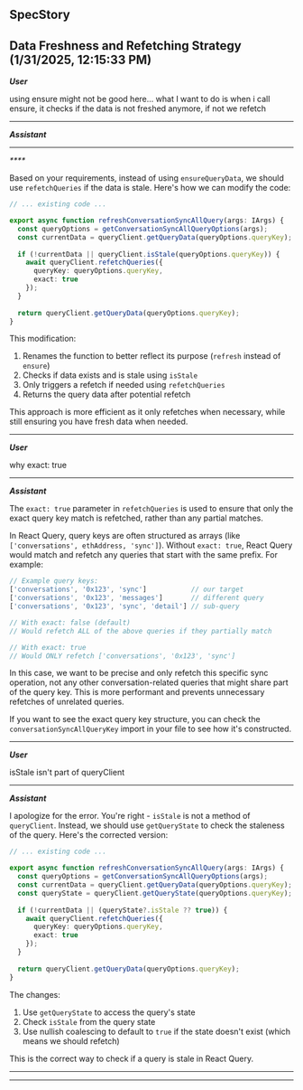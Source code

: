 ## SpecStory

## Data Freshness and Refetching Strategy (1/31/2025, 12:15:33 PM)

_**User**_

using ensure might not be good here... what I want to do is when i call ensure, it checks if the data is not freshed anymore, if not we refetch

---

_**Assistant**_



---

_****_

Based on your requirements, instead of using `ensureQueryData`, we should use `refetchQueries` if the data is stale. Here's how we can modify the code:

```typescript:queries/conversation-sync-all-query.ts
// ... existing code ...

export async function refreshConversationSyncAllQuery(args: IArgs) {
  const queryOptions = getConversationSyncAllQueryOptions(args);
  const currentData = queryClient.getQueryData(queryOptions.queryKey);
  
  if (!currentData || queryClient.isStale(queryOptions.queryKey)) {
    await queryClient.refetchQueries({
      queryKey: queryOptions.queryKey,
      exact: true
    });
  }
  
  return queryClient.getQueryData(queryOptions.queryKey);
}
```

This modification:
1. Renames the function to better reflect its purpose (`refresh` instead of `ensure`)
2. Checks if data exists and is stale using `isStale`
3. Only triggers a refetch if needed using `refetchQueries`
4. Returns the query data after potential refetch

This approach is more efficient as it only refetches when necessary, while still ensuring you have fresh data when needed.

---

_**User**_

why exact: true

---

_**Assistant**_

The `exact: true` parameter in `refetchQueries` is used to ensure that only the exact query key match is refetched, rather than any partial matches.

In React Query, query keys are often structured as arrays (like `['conversations', ethAddress, 'sync']`). Without `exact: true`, React Query would match and refetch any queries that start with the same prefix. For example:

```typescript
// Example query keys:
['conversations', '0x123', 'sync']           // our target
['conversations', '0x123', 'messages']       // different query
['conversations', '0x123', 'sync', 'detail'] // sub-query

// With exact: false (default)
// Would refetch ALL of the above queries if they partially match

// With exact: true
// Would ONLY refetch ['conversations', '0x123', 'sync']
```

In this case, we want to be precise and only refetch this specific sync operation, not any other conversation-related queries that might share part of the query key. This is more performant and prevents unnecessary refetches of unrelated queries.

If you want to see the exact query key structure, you can check the `conversationSyncAllQueryKey` import in your file to see how it's constructed.

---

_**User**_

isStale isn't part of queryClient

---

_**Assistant**_

I apologize for the error. You're right - `isStale` is not a method of `queryClient`. Instead, we should use `getQueryState` to check the staleness of the query. Here's the corrected version:

```typescript:queries/conversation-sync-all-query.ts
// ... existing code ...

export async function refreshConversationSyncAllQuery(args: IArgs) {
  const queryOptions = getConversationSyncAllQueryOptions(args);
  const currentData = queryClient.getQueryData(queryOptions.queryKey);
  const queryState = queryClient.getQueryState(queryOptions.queryKey);
  
  if (!currentData || (queryState?.isStale ?? true)) {
    await queryClient.refetchQueries({
      queryKey: queryOptions.queryKey,
      exact: true
    });
  }
  
  return queryClient.getQueryData(queryOptions.queryKey);
}
```

The changes:
1. Use `getQueryState` to access the query's state
2. Check `isStale` from the query state
3. Use nullish coalescing to default to `true` if the state doesn't exist (which means we should refetch)

This is the correct way to check if a query is stale in React Query.

---



---

